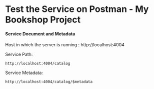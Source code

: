 # Test the Service on Postman - My Bookshop Project 

#### Service Document and Metadata 

Host in which the server is running : http://localhost:4004

Service Path:

```
http://localhost:4004/catalog
```

Service Metadata:

```
http://localhost:4004/catalog/$metadata
```
